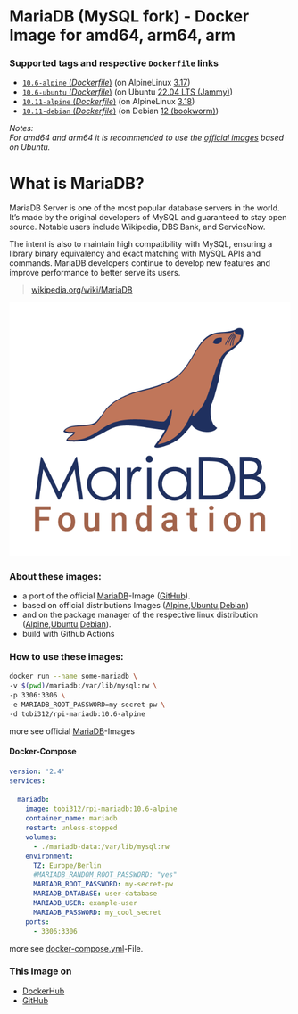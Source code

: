 # MariaDB (MySQL fork) - Docker Image for amd64, arm64, arm 

### Supported tags and respective `Dockerfile` links
-	[`10.6-alpine` (*Dockerfile*)](https://github.com/Tob1as/docker-mariadb/blob/master/alpine.10_6.Dockerfile) (on AlpineLinux [3.17](https://pkgs.alpinelinux.org/package/v3.17/main/armhf/mariadb))
-	[`10.6-ubuntu` (*Dockerfile*)](https://github.com/Tob1as/docker-mariadb/blob/master/ubuntu.10_6.Dockerfile) (on Ubuntu [22.04 LTS (Jammy)](https://packages.ubuntu.com/search?keywords=mariadb-server))
-	[`10.11-alpine` (*Dockerfile*)](https://github.com/Tob1as/docker-mariadb/blob/master/alpine.10_11.Dockerfile) (on AlpineLinux [3.18](https://pkgs.alpinelinux.org/package/v3.18/main/armhf/mariadb))
-	[`10.11-debian` (*Dockerfile*)](https://github.com/Tob1as/docker-mariadb/blob/master/ubuntu.10_11.Dockerfile) (on Debian [12 (bookworm)](https://packages.debian.org/bookworm/mariadb-server))
  
*Notes:    
For amd64 and arm64 it is recommended to use the [official images](https://hub.docker.com/_/mariadb) based on Ubuntu.* 

# What is MariaDB?

MariaDB Server is one of the most popular database servers in the world. It’s made by the original developers of MySQL and guaranteed to stay open source. Notable users include Wikipedia, DBS Bank, and ServiceNow.

The intent is also to maintain high compatibility with MySQL, ensuring a library binary equivalency and exact matching with MySQL APIs and commands. MariaDB developers continue to develop new features and improve performance to better serve its users.

> [wikipedia.org/wiki/MariaDB](https://en.wikipedia.org/wiki/MariaDB)

![logo](https://raw.githubusercontent.com/docker-library/docs/master/mariadb/logo.png)

### About these images:
* a port of the official [MariaDB](https://hub.docker.com/_/mariadb)-Image ([GitHub](https://github.com/MariaDB/mariadb-docker)).
* based on official distributions Images ([Alpine](https://hub.docker.com/_/alpine),[Ubuntu](https://hub.docker.com/_/ubuntu),[Debian](https://hub.docker.com/_/debian))
* and on the package manager of the respective linux distribution ([Alpine](https://pkgs.alpinelinux.org/packages?name=mariadb),[Ubuntu](https://packages.ubuntu.com/search?keywords=mariadb-server),[Debian](https://packages.debian.org/search?searchon=names&keywords=mariadb-server)).
* build with Github Actions

### How to use these images:

```sh 
docker run --name some-mariadb \
-v $(pwd)/mariadb:/var/lib/mysql:rw \
-p 3306:3306 \
-e MARIADB_ROOT_PASSWORD=my-secret-pw \
-d tobi312/rpi-mariadb:10.6-alpine 
```

more see official [MariaDB](https://hub.docker.com/_/mariadb)-Images

#### Docker-Compose

```yaml
version: '2.4'
services:

  mariadb:
    image: tobi312/rpi-mariadb:10.6-alpine
    container_name: mariadb
    restart: unless-stopped
    volumes:
      - ./mariadb-data:/var/lib/mysql:rw
    environment:
      TZ: Europe/Berlin
      #MARIADB_RANDOM_ROOT_PASSWORD: "yes"
      MARIADB_ROOT_PASSWORD: my-secret-pw
      MARIADB_DATABASE: user-database
      MARIADB_USER: example-user
      MARIADB_PASSWORD: my_cool_secret
    ports:
      - 3306:3306
```

more see [docker-compose.yml](https://github.com/Tob1as/docker-mariadb/blob/master/docker-compose.yaml)-File.

### This Image on
* [DockerHub](https://hub.docker.com/r/tobi312/rpi-mariadb/)
* [GitHub](https://github.com/Tob1as/docker-mariadb)
